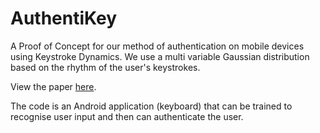AuthentiKey
===========

A Proof of Concept for our method of authentication on mobile devices using Keystroke Dynamics. We use a multi variable Gaussian distribution based on the rhythm of the user's keystrokes.

View the paper <a href="http://goo.gl/qHThjQ" target="_blank">here</a>.

The code is an Android application (keyboard) that can be trained to recognise user input and then can authenticate the user.
